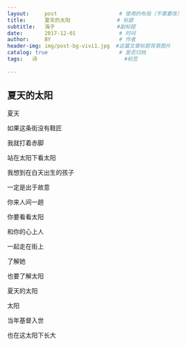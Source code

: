 ```yaml
---
layout:     post                    # 使用的布局（不需要改）
title:      夏天的太阳               # 标题 
subtitle:   海子                    #副标题
date:       2017-12-01              # 时间
author:     BY                      # 作者
header-img: img/post-bg-vivi1.jpg  #这篇文章标题背景图片
catalog: true                       # 是否归档
tags:   诗                            #标签
 
---
```


## 夏天的太阳
>

夏天

如果这条街没有鞋匠

我就打着赤脚

站在太阳下看太阳

我想到在白天出生的孩子

一定是出于故意

你来人间一趟

你要看看太阳

和你的心上人

一起走在街上

了解她

也要了解太阳

夏天的太阳

太阳

当年基督入世

也在这太阳下长大

